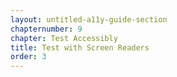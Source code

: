 ```yaml
---
layout: untitled-a11y-guide-section
chapternumber: 9
chapter: Test Accessibly
title: Test with Screen Readers
order: 3
---
```

